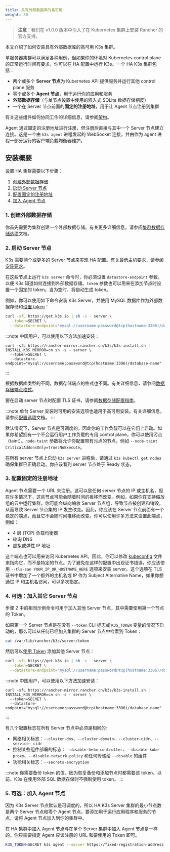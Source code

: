```yaml
---
title: 具有外部数据库的高可用
weight: 30
---
```


> **注意**：我们在 v1.0.0 版本中引入了在 Kubernetes 集群上安装 Rancher 的官方支持。

本文介绍了如何安装具有外部数据库的高可用 K3s 集群。

单服务器集群可以满足各种用例，但如果你的环境对 Kubernetes control plane 的正常运行时间有要求，你可以在 HA 配置中运行 K3s。一个 HA K3s 集群包括：

* 两个或多个 **Server 节点**为 Kubernetes API 提供服务并运行其他 control plane 服务
* 零个或多个 **Agent 节点**，用于运行你的应用和服务
* **外部数据存储**（与单节点设置中使用的嵌入式 SQLite 数据存储相反）
* 一个在 Server 节点前面的**固定的注册地址**，用于让 Agent 节点注册到集群

有关这些组件如何协同工作的详细信息，请参阅[架构](architecture/architecture.md#具有外部数据库的高可用-k3s-server)。

Agent 通过固定的注册地址进行注册，但注册后直接与其中一个 Server 节点建立连接。这是一个由 `k3s agent` 进程发起的 WebSocket 连接，并由作为 agent 进程一部分运行的客户端负载均衡器维护。

## 安装概要

设置 HA 集群需要以下步骤：

1. [创建外部数据存储](#1-创建外部数据存储)
2. [启动 Server 节点](#2-启动-server-节点)
3. [配置固定的注册地址](#3-配置固定的注册地址)
4. [加入 Agent 节点](#4-可选-加入-agent-节点)

### 1. 创建外部数据存储
你首先需要为集群创建一个外部数据存储。有关更多详细信息，请参阅[集群数据存储选项](datastore.md)文档。

### 2. 启动 Server 节点
K3s 需要两个或更多的 Server 节点来实现 HA 配置。有关最低主机要求，请参阅[安装要求](requirements.md)。

在这些节点上运行 `k3s server` 命令时，你必须设置 `datastore-endpoint` 参数，以便 K3s 知道如何连接到外部数据存储。`token` 参数也可以用来在添加节点时设置一个固定的 token。当为空时，将自动生成 token。

例如，你可以使用如下命令安装 K3s Server，并使用 MySQL 数据库作为外部数据存储和[设置 token](reference/server-config.md#集群选项)：

```bash
curl -sfL https://get.k3s.io | sh -s - server \
  --token=SECRET \
  --datastore-endpoint="mysql://username:password@tcp(hostname:3306)/database-name"
```

:::note
中国用户，可以使用以下方法加速安装：
```
curl -sfL https://rancher-mirror.rancher.cn/k3s/k3s-install.sh | INSTALL_K3S_MIRROR=cn sh -s - server \
  --token=SECRET \
  --datastore-endpoint="mysql://username:password@tcp(hostname:3306)/database-name"
```
:::

根据数据库类型的不同，数据存储端点的格式也不同。有关详细信息，请参阅[数据存储端点格式](datastore.md#数据存储端点格式和功能)。

要在启动 server 节点时配置 TLS 证书，请参阅[数据存储配置指南](datastore.md#外部数据库配置参数)。

:::note
单台 Server 安装时可用的安装选项也适用于高可用安装。有关详细信息，请参阅[配置选项](configuration.md)文档。
:::

默认情况下，Server 节点是可调度的，因此你的工作负载可以在它们上启动。如果你希望拥有一个不会运行用户工作负载的专用 control plane，你可以使用污点（taint）。`node-taint` 参数将允许你配置带有污点的节点，例如 `--node-taint CriticalAddonsOnly=true:NoExecute`。

在所有 server 节点上启动 `k3s server` 进程后，请通过 `k3s kubectl get nodes` 确保集群已正确启动。你应该看到 server 节点处于 Ready 状态。

### 3. 配置固定的注册地址

Agent 节点需要一个 URL 来注册。这可以是任何 server 节点的 IP 或主机名，但在许多情况下，这些节点可能会随着时间的推移而改变。例如，如果你在支持缩放组的云中运行集群，你可能会纵向缩放 Server 节点组，导致节点被创建和销毁，从而导致 Server 节点集的 IP 发生改变。因此，你应该在 Server 节点前面有一个稳定的端点，而且它不会随时间推移而改变。你可以使用许多方法来设置此端点，例如：

* 4 层 (TCP) 负载均衡器
* 轮询 DNS
* 虚拟或弹性 IP 地址

这个端点也可以用来访问 Kubernetes API。因此，你可以修改 [kubeconfig](https://kubernetes.io/docs/concepts/configuration/organize-cluster-access-kubeconfig/) 文件来指向它，而不是特定的节点。为了避免在这样的配置中出现证书错误，你应该使用 `--tls-san YOUR_IP_OR_HOSTNAME_HERE` 选项来安装 server。这个选项在 TLS 证书中增加了一个额外的主机名或 IP 作为 Subject Alternative Name，如果你想通过 IP 和主机名访问，可以多次指定。

### 4. 可选：加入其它 Server 节点

步骤 2 中的相同示例命令可用于加入其他 Server 节点，其中需要使用第一个节点的 Token。

如果第一个 Server 节点是在没有 `--token` CLI 标志或 `K3S_TOKEN` 变量的情况下启动的，那么可以从任何已经加入集群的 Server 节点中检索到 Token：
```bash
cat /var/lib/rancher/k3s/server/token
```

然后可以[使用 Token](reference/server-config.md#集群选项) 添加其他 Server 节点：

```bash
curl -sfL https://get.k3s.io | sh -s - server \
  --token=SECRET \
  --datastore-endpoint="mysql://username:password@tcp(hostname:3306)/database-name"
```

:::note
中国用户，可以使用以下方法加速安装：
```
curl -sfL https://rancher-mirror.rancher.cn/k3s/k3s-install.sh | INSTALL_K3S_MIRROR=cn sh -s - server \
  --token=SECRET \
  --datastore-endpoint="mysql://username:password@tcp(hostname:3306)/database-name"
```
:::

有几个配置标志在所有 Server 节点中必须是相同的:

* 网络相关标志：`--cluster-dns`、`--cluster-domain`、`--cluster-cidr`、`--service- cidr`
* 控制某些组件部署的标志：`--disable-helm-controller`、`--disable-kube-proxy`、`--disable-network-policy` 和任何传递给 `--disable` 的组件
* 功能相关标志：`--secrets-encryption`

:::note
你需要备份 token 的值，因为恢复备份和添加节点时都需要该 token。以前，K3s 在使用外部 SQL 数据存储时不强制使用 token。
:::

### 5. 可选：加入 Agent 节点

因为 K3s Server 节点默认是可调度的，所以 HA K3s Server 集群的最小节点数是两个 Server 节点和零个 Agent 节点。要添加用于运行应用程序和服务的节点，请将 Agent 节点加入到你的集群中。

在 HA 集群中加入 Agent 节点与在单个 Server 集群中加入 Agent 节点是一样的。你只需要指定 Agent 应该注册的 URL 和要使用的 Token 即可。

```bash
K3S_TOKEN=SECRET k3s agent --server https://fixed-registration-address:6443
```
